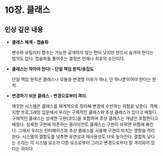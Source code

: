 # 10장. 클래스 

## 인상 깊은 내용

* **클래스 체계 - 캡슐화**

  변수와 유틸리티 함수는 가능한 공개하지 않는 편이 낫지만 반드시 숨겨야 한다는 법칙도 없다. 캡슐화를 풀어주는 결정은 언제나 최후의 수단이다.

* **클래스는 작아야 한다! - 단일 책임 원칙/응집도**

  단일 책임 원칙은 클래스나 모듈을 변경할 이유가 하나, 단 하나뿐이어야 한다는 원칙.

* **변경하기 쉬운 클래스 - 변경으로부터 격리.**
  
  깨끗한 시스템은 클래스를 체계적으로 정리해 변경에 수반하는 위험을 낮춘다.
  객체 지향 프로그래밍 입문에서 우리는 구체적인 클래스와 추상 클래스가 있다고 배웠다. 구체적인 클래스는 상세한 구현(코드)을 포함하며 추상 클래스는 개념만 포함한다고 배웠다. 상세한 구현에 의존하는 클라이언트 클래스는 구현이 바뀌면 위험에 빠진다. 그래서 우리는 인터페이스와 추상 클래스를 사용해 구현이 미치는 영향을 격리한다.
  시스템의 결합도를 낮추면 유연성과 재사용성도 더욱 높아진다. 결합독 낮다는 소리는 각 시스템 요소가 다른 요소로부터 그리고 변경으로부터 잘 격리되어 있다는 의미다.
